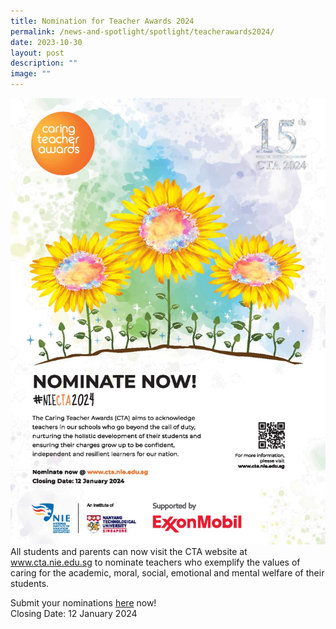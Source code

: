 ```yaml
---
title: Nomination for Teacher Awards 2024
permalink: /news-and-spotlight/spotlight/teacherawards2024/
date: 2023-10-30
layout: post
description: ""
image: ""
---
```

![](/images/Spotlight/cta%20-%20poster%202024.jpeg)
<br>All students and parents can now visit the CTA website at www.cta.nie.edu.sg to nominate teachers who exemplify the values of caring for the academic, moral, social, emotional and mental welfare of their students.


Submit your nominations [here](https://www.cta.nie.edu.sg/)  now!<br>
Closing Date: 12 January 2024